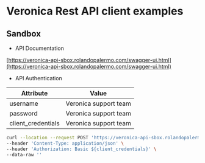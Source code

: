 # Veronica Rest API client examples

## Sandbox
- API Documentation

[https://veronica-api-sbox.rolandopalermo.com/swagger-ui.html](https://veronica-api-sbox.rolandopalermo.com/swagger-ui.html)

- API Authentication

| Attribute          | Value                 |
|--------------------|-----------------------|
| username           | Veronica support team |
| password           | Veronica support team |
| client_credentials | Veronica support team |

```bash
curl --location --request POST 'https://veronica-api-sbox.rolandopalermo.com/api/v1.0/oauth/token?username=${username}&password=${password}&grant_type=password' \
--header 'Content-Type: application/json' \
--header 'Authorization: Basic ${client_credentials}' \
--data-raw ''
```